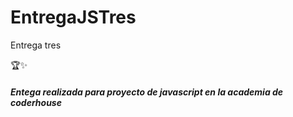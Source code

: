 # EntregaJSTres
Entrega tres

🏆✨
<h5>Entega realizada para proyecto de javascript en la academia de coderhouse</h5>
